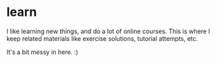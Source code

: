 # learn
I like learning new things, and do a lot of online courses. This is where I keep related materials like exercise solutions, tutorial attempts, etc.

It's a bit messy in here. :)
